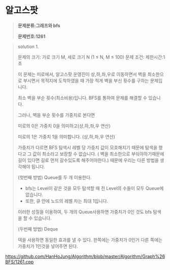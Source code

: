 # 알고스팟

> **문제분류:그래프와 bfs**
>
> **문제번호:1261**

> solution 1.
>
> 문제의 크기:  가로 크기 M, 세로 크기 N (1 ≤ N, M ≤ 100)
> 문제 조건: 
> 제한시간:1초
>
> 이 문제는 미로에서, 알고스팟 운영진이 상,하,좌,우로 이동하면서 벽을 최소한으로 부시면서 목적지에 도착하였을 때 가장 적게 벽을 부신 횟수를 구하는 문제입니다.
>
> 최소 벽을 부순 횟수(최소비용)입니다. BFS를 통하여 문제를 해결할 수 있습니다. 
>
> 그러나,  벽을 부순 횟수를 가중치로 본다면
>
> 미로의 0은 가중치 0을 의미하고(상,하,좌,우 연산)
>
> 미로의 1은 가중치 1을 의미합니다. (상,하,좌,우 연산)
>
>
>
> 가중치가 다르면 BFS 탐색시 레벨 당 가중치 값이 모호해지기 때문에 탐색을 했다고 그 값이 최소라고 보장할 수 없습니다. ( 벽을 최소한으로 부숴야하기때문에 길이 있다면 길로 먼저 갈수있도록 해주어야한다.) 때문에 우리는 다른 방법을 생각해야 됩니다.
>
> (첫번째 방법) Queue를 두 개 이용한다.
>
> - bfs는 Level이 같은 것을 모두 탐색할 때 전 Level의 수들이 모두 Queue에 없습니다.
> - 또한, 큐 안에 노드의 레벨 차는 최대 1입니다.
>
> 이러한 성질을 이용하여, 두 개의 Queue사용하면 가중치가 0인 것도 bfs 탐색을 할 수 있습니다.
>
>
>
> (두번째 방법) Deque
>
> 덱을 사용하면 동일한 효과를 낼 수 있다. 한쪽에는 가중치가 0인거 다른 쪽에는 가중치가 1인것을 넣어주면 된다.
>
>

https://github.com/HanHoJung/Algorithm/blob/master/Algorithm/Graph%26BFS/1261.cpp












